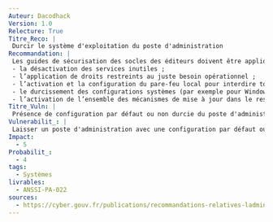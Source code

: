 ```yaml
---
Auteur: Dacodhack
Version: 1.0
Relecture: True
Titre_Reco: |
 Durcir le système d'exploitation du poste d'administration
Recommandation: |
 Les guides de sécurisation des socles des éditeurs doivent être appliqués. Au minimum, les points suivants doivent être traités:
 - la désactivation des services inutiles ;
 - l’application de droits restreints au juste besoin opérationnel ;
 - l’activation et la configuration du pare-feu local pour interdire toute connexion entrante et limiter les flux sortants au juste besoin ;
 - le durcissement des configurations systèmes (par exemple pour Windows: GPO, Applocker, SRP ou, pour Linux: SELinux, AppArmor, durcissement du noyau) ;
 - l’activation de l’ensemble des mécanismes de mise à jour dans le respect des recommandations du chapitre 8 dédié au maintien en condition de sécurité.
Titre_Vuln: |
 Présence de configuration par défaut ou non durcie du poste d'administration
Vulnerabilit_: |
 Laisser un poste d'administration avec une configuration par défaut ou insuffisamment durcie augmente les risques de compromission. Les services inutiles ou mal configurés, les droits excessifs, ou l'absence de contrôle des flux réseau peuvent être exploités par des attaquants pour accéder au SI et en compromettre la sécurité.
Impact: 
  - 5
Probabilit_:
  - 4
tags:
  - Systèmes
livrables:
  - ANSSI-PA-022
sources:
  - https://cyber.gouv.fr/publications/recommandations-relatives-ladministration-securisee-des-si
---
```

